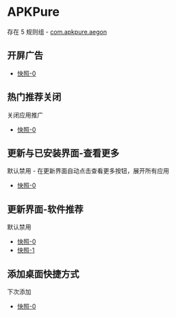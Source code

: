 # APKPure

存在 5 规则组 - [com.apkpure.aegon](/src/apps/com.apkpure.aegon.ts)

## 开屏广告

- [快照-0](https://i.gkd.li/import/13466685)

## 热门推荐关闭

关闭应用推广

- [快照-0](https://i.gkd.li/import/13466647)

## 更新与已安装界面-查看更多

默认禁用 - 在更新界面自动点击查看更多按钮，展开所有应用

- [快照-0](https://i.gkd.li/import/13466329)

## 更新界面-软件推荐

默认禁用

- [快照-0](https://i.gkd.li/import/13466329)
- [快照-1](https://i.gkd.li/import/13466610)

## 添加桌面快捷方式

下次添加

- [快照-0](https://i.gkd.li/import/13416401)

